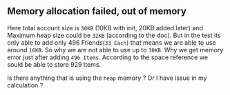 ## Memory allocation failed, out of memory

Here total account size is `30KB` (10KB with init, 20KB added later)  and Maximum heap size could be `32KB` (according to the doc). But in the test its only able to add only 496 Friends(`33 Each`) that means we are able to use around `16KB`. So why we are not able to use up to `30KB`. Why we get memory error just after adding `496 Items`. According to the space reference we sould be able to store 929 Items. 

Is there anything that is using the `heap` memory ? Or I have issue in my calculation ?
